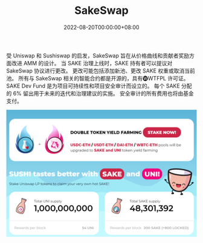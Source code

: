 ﻿---
title: "SakeSwap"
description: "🍶 AMM 与 $SAKE 代币经济学
🍴 从 Uniswap 和 Sushiswap 分叉"
date: 2022-08-20T00:00:00+08:00
lastmod: 2022-08-20T00:00:00+08:00
draft: false
authors: ["boogArno"]
featuredImage: "sakeswap.png"
tags: ["DeFi","SakeSwap"]
categories: ["nfts"]
nfts: ["DeFi"]
blockchain: "ETH"
website: "https://sakeswap.fi/"
twitter: "https://twitter.com/sakeswap"
discord: "https://discord.com/invite/uYFVyNX"
telegram: "https://t.me/SakeSwap_Official"
github: ""
youtube: ""
twitch: ""
facebook: ""
instagram: ""
reddit: ""
medium: "https://medium.com/@sakeswap"
steam: ""
gitbook: ""
googleplay: ""
appstore: ""
status: "Live"
weight: 
lightgallery: true
toc: true
pinned: false
recommend: false
recommend1: false
---
受 Uniswap 和 Sushiswap 的启发，SakeSwap 旨在从价格曲线和贡献者奖励方面改进 AMM 的设计。
当 SAKE 治理上线时，SAKE 持有者可以提议对 SakeSwap 协议进行更改。 更改可能包括添加新池、更改 SAKE 权重或取消当前池。
所有与 SakeSwap 相关的智能合约都是开源的，具有🅦WTFPL 许可证。
SAKE Dev Fund 是为项目可持续性和项目安全审计而设立的。 每个 SAKE 分配的 6% 留出用于未来的迭代和治理建议的实施。 安全审计的所有费用也将由基金支付。

![sakeswap-dapp-defi-ethereum-image1_9f38d1be37bf9e81ccb57d71772ca66b](sakeswap-dapp-defi-ethereum-image1_9f38d1be37bf9e81ccb57d71772ca66b.png)